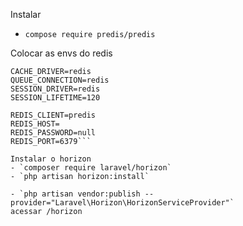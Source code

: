 Instalar 
- `compose require predis/predis`

Colocar as envs do redis 
```BROADCAST_DRIVER=log
CACHE_DRIVER=redis
QUEUE_CONNECTION=redis
SESSION_DRIVER=redis
SESSION_LIFETIME=120

REDIS_CLIENT=predis
REDIS_HOST=
REDIS_PASSWORD=null
REDIS_PORT=6379```

Instalar o horizon 
- `composer require laravel/horizon` 
- `php artisan horizon:install` 

- `php artisan vendor:publish --provider="Laravel\Horizon\HorizonServiceProvider"`  
acessar /horizon
